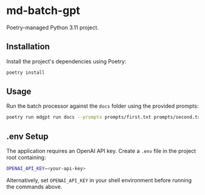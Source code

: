 # md-batch-gpt

Poetry-managed Python 3.11 project.

## Installation

Install the project's dependencies using Poetry:

```bash
poetry install
```

## Usage

Run the batch processor against the `docs` folder using the provided prompts:

```bash
poetry run mdgpt run docs --prompts prompts/first.txt prompts/second.txt
```

## .env Setup

The application requires an OpenAI API key. Create a `.env` file in the project
root containing:

```bash
OPENAI_API_KEY=<your-api-key>
```

Alternatively, set `OPENAI_API_KEY` in your shell environment before running
the commands above.
